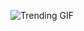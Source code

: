 
<!-- GIF_SECTION -->
![Trending GIF](https://media1.giphy.com/media/v1.Y2lkPThiYjIxNzcyajFuNzBtZjdqZmtkcng0ZDRkenBsY2Rwem1ubTF3dWRvanA1djBsdyZlcD12MV9naWZzX3NlYXJjaCZjdD1n/Ws6T5PN7wHv3cY8xy8/giphy.gif)
<!-- END_GIF_SECTION -->
